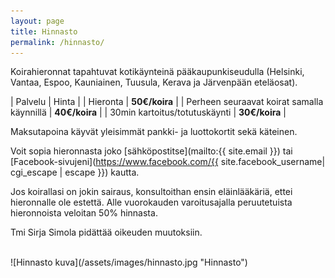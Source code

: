 ```yaml
---
layout: page
title: Hinnasto
permalink: /hinnasto/
---
```


Koirahieronnat tapahtuvat kotikäynteinä pääkaupunkiseudulla (Helsinki, Vantaa, Espoo, Kauniainen, Tuusula, Kerava ja Järvenpään eteläosat). 

| Palvelu | Hinta |
| Hieronta | **50€/koira** |
| Perheen seuraavat koirat samalla käynnillä | **40€/koira** |
| 30min kartoitus/totutuskäynti | **30€/koira** |

Maksutapoina käyvät yleisimmät pankki- ja luottokortit sekä käteinen.

Voit sopia hieronnasta joko [sähköpostitse](mailto:{{ site.email }}) tai [Facebook-sivujeni](https://www.facebook.com/{{ site.facebook_username| cgi_escape | escape }}) kautta.

Jos koirallasi on jokin sairaus, konsultoithan ensin eläinlääkäriä, ettei hieronnalle ole estettä. Alle vuorokauden varoitusajalla peruutetuista hieronnoista veloitan 50% hinnasta. 

Tmi Sirja Simola pidättää oikeuden muutoksiin.

<br/>
![Hinnasto kuva](/assets/images/hinnasto.jpg "Hinnasto")